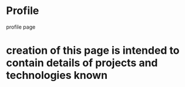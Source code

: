# Profile
profile page

# creation of this page is intended to contain details of projects and technologies known
